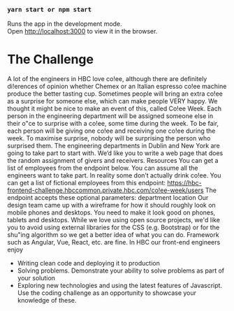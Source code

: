 ### `yarn start or npm start`

Runs the app in the development mode.<br>
Open [http://localhost:3000](http://localhost:3000) to view it in the browser.

# The Challenge

A lot of the engineers in HBC love co!ee, although there are definitely di!erences of opinion whether Chemex or an Italian espresso co!ee machine produce the better tasting cup.
Sometimes people will bring an extra co!ee as a surprise for someone else, which can make people VERY happy. We thought it might be nice to make an event of this, called Co!ee Week.
Each person in the engineering department will be assigned someone else in their o"ce to surprise with a co!ee, some time during the week. To be fair, each person will be giving one co!ee and receiving one co!ee during the week. To maximise surprise, nobody will be surprising the person who surprised them.
The engineering departments in Dublin and New York are going to take part to start with.
We’d like you to write a web page that does the random assignment of givers and receivers.
Resources
You can get a list of employees from the endpoint below. You can assume all the engineers want to take part. In reality some don’t actually drink co!ee.
You can get a list of fictional employees from this endpoint:
https://hbc-frontend-challenge.hbccommon.private.hbc.com/co!ee-week/users
The endpoint accepts these optional parameters:
department location
Our design team came up with a wireframe for how it should roughly look on mobile phones and desktops. You need to make it look good on phones, tablets and desktops.
While we love using open source projects, we'd like you to avoid using external libraries for the CSS (e.g. Bootstrap) or for the shu"ing algorithm so we get a better idea of what you can do. Framework such as Angular, Vue, React, etc. are fine.
In HBC our front-end engineers enjoy

- Writing clean code and deploying it to production
- Solving problems. Demonstrate your ability to solve
  problems as part of your solution
- Exploring new technologies and using the latest features
  of Javascript. Use the coding challenge as an opportunity to showcase your knowledge of these.
